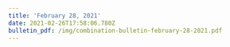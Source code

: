 ```yaml
---
title: 'February 28, 2021'
date: 2021-02-26T17:58:06.780Z
bulletin_pdf: /img/combination-bulletin-february-28-2021.pdf
---
```


